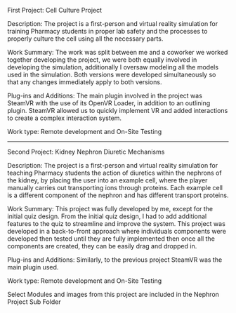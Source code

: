 First Project: Cell Culture Project

Description:
The project is a first-person and virtual reality simulation for training Pharmacy students in proper lab safety and the processes to properly culture the cell using all the necessary parts.

Work Summary:
The work was split between me and a coworker we worked together developing the project, we were both equally involved in developing the simulation, additionally I oversaw modeling all the models used in the simulation. Both versions were developed simultaneously so that any changes immediately apply to both versions.

Plug-ins and Additions:
The main plugin involved in the project was SteamVR with the use of its OpenVR Loader, in addition to an outlining plugin. SteamVR allowed us to quickly implement VR and added interactions to create a complex interaction system.

Work type:
Remote development and On-Site Testing

_________________________________________________________________________________________________________________________________________________________________________________________________________________

Second Project: Kidney Nephron Diuretic Mechanisms

Description:
The project is a first-person and virtual reality simulation for teaching Pharmacy students the action of diuretics within the nephrons of the kidney, by placing the user into an example cell, where the player manually carries out transporting ions through proteins. Each example cell is a different component of the nephron and has different transport proteins.

Work Summary:
This project was fully developed by me, except for the initial quiz design. From the initial quiz design, I had to add additional features to the quiz to streamline and improve the system. This project was developed in a back-to-front approach where individuals components were developed then tested until they are fully implemented then once all the components are created, they can be easily drag and dropped in.

Plug-ins and Additions:
Similarly, to the previous project SteamVR was the main plugin used.

Work type:
Remote development and On-Site Testing

Select Modules and images from this project are included in the Nephron Project Sub Folder
